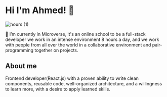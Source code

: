 # Hi I'm Ahmed! 👋

<!--
**AhmedMohsen600/AhmedMohsen600** is a ✨ _special_ ✨ repository because its `README.md` (this file) appears on your GitHub profile.

Here are some ideas to get you started:

- 🔭 I’m currently working on ...
- 🌱 I’m currently learning ...
- 👯 I’m looking to collaborate on ...
- 🤔 I’m looking for help with ...
- 💬 Ask me about ...
- 📫 How to reach me: ...
- 😄 Pronouns: ...
- ⚡ Fun fact: ...
-->
![hours (1)](https://user-images.githubusercontent.com/55211914/202455047-b99a32c5-a064-4f1e-b504-44ec04f57141.jpg)

🔭 I’m currently in Microverse, it's an online school to be a full-stack developer we work in an intense environment 8 hours a day, and we work with people from all over the world in a collaborative environment and pair-programming together on projects.


## About me

Frontend developer(React.js) with a proven ability to write clean components, reusable code, well-organized architecture, and a willingness to learn more, with a desire to apply learned skills.


